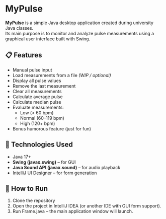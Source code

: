 # MyPulse 

**MyPulse** is a simple Java desktop application created during university Java classes.  
Its main purpose is to monitor and analyze pulse measurements using a graphical user interface built with Swing.

## 📋 Features

- Manual pulse input
- Load measurements from a file *(WIP / optional)*
- Display all pulse values
- Remove the last measurement
- Clear all measurements
- Calculate average pulse
- Calculate median pulse
- Evaluate measurements:
  - Low (< 60 bpm)
  - Normal (60–119 bpm)
  - High (120+ bpm)
- Bonus humorous feature (just for fun)

## 🧰 Technologies Used

- Java 17+
- **Swing (javax.swing)** – for GUI
- **Java Sound API (javax.sound)** – for audio playback
- IntelliJ UI Designer – for form generation

## 🚀 How to Run

1. Clone the repository
2. Open the project in IntelliJ IDEA (or another IDE with GUI form support).
3. Run Frame.java – the main application window will launch.
